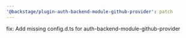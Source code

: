 ```yaml
---
'@backstage/plugin-auth-backend-module-github-provider': patch
---
```


fix: Add missing config.d.ts for auth-backend-module-github-provider
